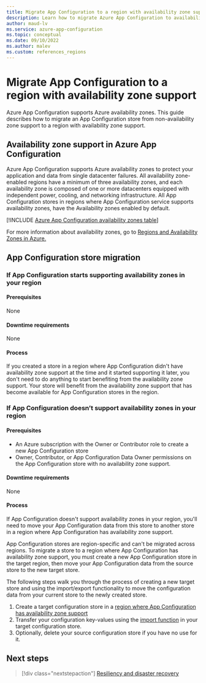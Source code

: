 ```yaml
---
title: Migrate App Configuration to a region with availability zone support
description: Learn how to migrate Azure App Configuration to availability zone support.
author: maud-lv
ms.service: azure-app-configuration
ms.topic: conceptual
ms.date: 09/10/2022
ms.author: malev
ms.custom: references_regions
---
```


# Migrate App Configuration to a region with availability zone support

Azure App Configuration supports Azure availability zones. This guide describes how to migrate an App Configuration store from non-availability zone support to a region with availability zone support.

## Availability zone support in Azure App Configuration

Azure App Configuration supports Azure availability zones to protect your application and data from single datacenter failures. All availability zone-enabled regions have a minimum of three availability zones, and each availability zone is composed of one or more datacenters equipped with independent power, cooling, and networking infrastructure. All App Configuration stores in regions where App Configuration service supports availability zones, have the Availability zones enabled by default.

[!INCLUDE [Azure App Configuration availability zones table](../../includes/azure-app-configuration-availability-zones.md)]

For more information about availability zones, go to [Regions and Availability Zones in Azure.](../availability-zones/az-overview.md)

## App Configuration store migration

### If App Configuration starts supporting availability zones in your region

#### Prerequisites

None

#### Downtime requirements

None

#### Process

If you created a store in a region where App Configuration didn't have availability zone support at the time and it started supporting it later, you don't need to do anything to start benefiting from the availability zone support. Your store will benefit from the availability zone support that has become available for App Configuration stores in the region.

### If App Configuration doesn’t support availability zones in your region

#### Prerequisites

- An Azure subscription with the Owner or Contributor role to create a new App Configuration store
- Owner, Contributor, or App Configuration Data Owner permissions on the App Configuration store with no availability zone support.

#### Downtime requirements

None

#### Process

If App Configuration doesn't support availability zones in your region, you'll need to move your App Configuration data from this store to another store in a region where App Configuration has availability zone support.

App Configuration stores are region-specific and can't be migrated across regions. To migrate a store to a region where App Configuration has availability zone support, you must create a new App Configuration store in the target region, then move your App Configuration data from the source store to the new target store.

The following steps walk you through the process of creating a new target store and using the import/export functionality to move the configuration data from your current store to the newly created store.

1. Create a target configuration store in a [region where App Configuration has availability zone support](#availability-zone-support-in-azure-app-configuration)
1. Transfer your configuration key-values using the [import function](../azure-app-configuration/howto-import-export-data.md) in your target configuration store.
1. Optionally, delete your source configuration store if you have no use for it.

## Next steps

> [!div class="nextstepaction"]
> [Resiliency and disaster recovery](../azure-app-configuration/concept-geo-replication.md)
